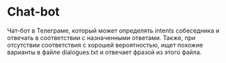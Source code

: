 # Chat-bot
Чат-бот в Телеграме, который может определять intents собеседника и отвечать в соответствии с назначенными ответами.
Также, при отсутствии соответствия с хорошей вероятностью, ищет похожие варианты в файле dialogues.txt и отвечает фразой из этого файла.
